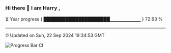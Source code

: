 ### Hi there 👋 I am Harry , 

⏳ Year progress { █████████████████████▁▁▁▁▁▁▁▁▁ } 72.63 %

---

⏰ Updated on Sun, 22 Sep 2024 19:34:53 GMT

![Progress Bar CI](https://github.com/duykhang68/duykhang68/workflows/Progress%20Bar%20CI/badge.svg)
